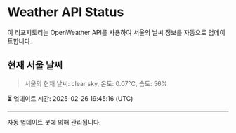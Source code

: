 
# Weather API Status

이 리포지토리는 OpenWeather API를 사용하여 서울의 날씨 정보를 자동으로 업데이트합니다.

## 현재 서울 날씨
> 서울의 현재 날씨: clear sky, 온도: 0.07°C, 습도: 56%

⏳ 업데이트 시간: 2025-02-26 19:45:16 (UTC)

---
자동 업데이트 봇에 의해 관리됩니다.

